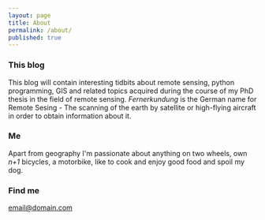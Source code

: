 ```yaml
---
layout: page
title: About
permalink: /about/
published: true
---
```




### This blog

This blog will contain interesting tidbits about remote sensing, python programming, GIS and related topics acquired during the course of my PhD thesis in the field of remote sensing. *Fernerkundung* is the German name for Remote Sesing - The scanning of the earth by satellite or high-flying aircraft in order to obtain information about it.

### Me

Apart from geography I'm passionate about anything on two wheels, own *n+1* bicycles, a motorbike, like to cook and enjoy good food and spoil my dog.

### Find me

[email@domain.com](mailto:email@domain.com)
